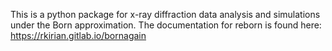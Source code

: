 This is a python package for x-ray diffraction data analysis and simulations under the Born approximation.  The
documentation for reborn is found here: https://rkirian.gitlab.io/bornagain